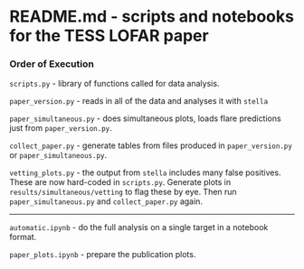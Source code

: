 # README.md - scripts and notebooks for the TESS LOFAR paper

### Order of Execution

`scripts.py` - library of functions called for data analysis.

`paper_version.py` - reads in all of the data and analyses it with `stella`

`paper_simultaneous.py` - does simultaneous plots, loads flare predictions just from `paper_version.py`.

`collect_paper.py` - generate tables from files produced in `paper_version.py` or `paper_simultaneous.py`.

`vetting_plots.py` - the output from `stella` includes many false positives. These are now hard-coded in `scripts.py`. Generate plots in `results/simultaneous/vetting` to flag these by eye. Then run `paper_simultaneous.py` and `collect_paper.py` again.

---------------

`automatic.ipynb` - do the full analysis on a single target in a notebook format.

`paper_plots.ipynb` - prepare the publication plots.